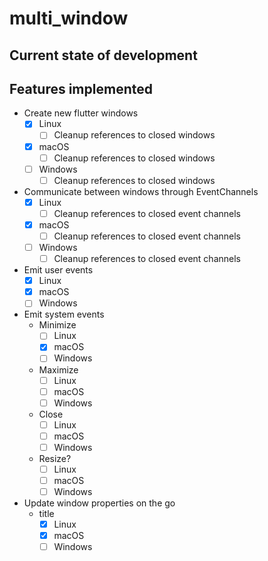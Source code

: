 # multi_window

## Current state of development

## Features implemented
- Create new flutter windows
  - [x] Linux
    - [ ] Cleanup references to closed windows
  - [x] macOS
    - [ ] Cleanup references to closed windows
  - [ ] Windows
    - [ ] Cleanup references to closed windows
- Communicate between windows through EventChannels
  - [x] Linux
    - [ ] Cleanup references to closed event channels
  - [x] macOS
    - [ ] Cleanup references to closed event channels
  - [ ] Windows
    - [ ] Cleanup references to closed event channels
- Emit user events
  - [x] Linux
  - [x] macOS
  - [ ] Windows
- Emit system events
  - Minimize
    - [ ] Linux
    - [x] macOS
    - [ ] Windows
  - Maximize
    - [ ] Linux
    - [ ] macOS
    - [ ] Windows
  - Close
    - [ ] Linux
    - [ ] macOS
    - [ ] Windows
  - Resize?
    - [ ] Linux
    - [ ] macOS
    - [ ] Windows
- Update window properties on the go
  - title
    - [x] Linux
    - [x] macOS
    - [ ] Windows

